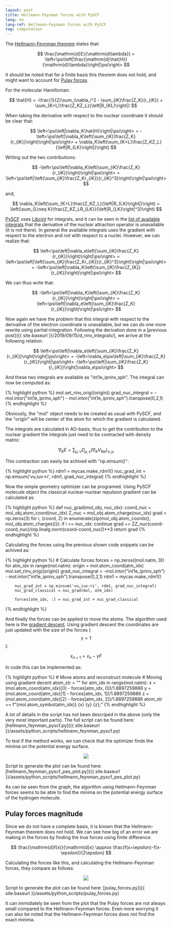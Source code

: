 ```yaml
---
layout: post
title: Hellmann-Feynman forces with PySCF
lang: en
lang-ref: Hellmann-Feynman forces with PySCF
tag: computation
---
```


The [Hellmann-Feynman theorem](https://en.wikipedia.org/wiki/Hellmann%E2%80%93Feynman_theorem) states that:

$$ \frac{\mathrm{d}E}{\mathrm{d\lambda}} = \left<\psi\left|\frac{\mathrm{d}\hat{H}}{\mathrm{d}\lambda}\right|\psi\right> $$

It should be noted that for a finite basis this theorem does not hold, and might want to account for [Pulay forces](https://en.wikipedia.org/wiki/Pulay_stress).

For the molecular Hamiltonian:

$$ \hat{H} = -\frac{1}{2}\sum_i\nabla_i^2 - \sum_{iK}\frac{Z_K}{r_{iK}} + \sum_{K>L}\frac{Z_KZ_L}{\left|R_{KL}\right|} $$

When taking the derivative with respect to the nuclear coordinate it should be clear that:

$$ \left<\psi\left|\nabla_K\hat{H}\right|\psi\right> = -\left<\psi\left|\nabla_K\left(\sum_{iK}\frac{Z_K}{r_{iK}}\right)\right|\psi\right> + \nabla_K\left(\sum_{K>L}\frac{Z_KZ_L}{\left|R_{LK}\right|}\right) $$

Writing out the two contributions:

$$ -\left<\psi\left|\nabla_K\left(\sum_{iK}\frac{Z_K}{r_{iK}}\right)\right|\psi\right> = \left<\psi\left|\left(\sum_{iK}\frac{Z_Kr_{iK}}{r_{iK}^3}\right)\right|\psi\right> $$

and,

$$ \nabla_K\left(\sum_{K>L}\frac{Z_KZ_L}{\left|R_{LK}\right|}\right) = \left(\sum_{L\neq K}\frac{Z_KZ_LR_{LK}}{\left|R_{LK}\right|^3}\right) $$

[PySCF](https://github.com/pyscf/pyscf) uses [Libcint](https://github.com/sunqm/libcint) for integrals, and it can be seen in the [list of available integrals](https://github.com/sunqm/libcint/blob/master/scripts/auto_intor.cl) that the derivative of the nuclear attraction operator is unavailable (it is not there).
In general the available integrals uses the gradient with respect to the electron and not with respect to a nuclei.
However, we can realize that:

$$ \left<\psi\left|\nabla_e\left(\sum_{iK}\frac{Z_K}{r_{iK}}\right)\right|\psi\right> = \left<\psi\left|\left(\sum_{iK}\frac{Z_Kr_{iK}}{r_{iK}^3}\right)\right|\psi\right> = -\left<\psi\left|\nabla_K\left(\sum_{iK}\frac{Z_{K}}{r_{iK}}\right)\right|\psi\right> $$

We can thus write that:

$$ -\left<\psi\left|\nabla_K\left(\sum_{iK}\frac{Z_K}{r_{iK}}\right)\right|\psi\right> = \left<\psi\left|\nabla_e\left(\sum_{iK}\frac{Z_K}{r_{iK}}\right)\right|\psi\right> $$

Now again we have the problem that this integral with respect to the derivative of the electron coordinate is unavailable, but we can do one more rewrite using partial-integration.
Following the derivation done in a [previous post]({{ site.baseurl }}/2019/09/15/d_rinv_integrals/), we arrive at the following relation:

$$ \left<\psi\left|\nabla_e\left(\sum_{iK}\frac{Z_K}{r_{iK}}\right)\right|\psi\right> = -\left<\nabla_e\psi\left|\sum_{iK}\frac{Z_K}{r_{iK}}\right|\psi\right> -\left<\psi\left|\sum_{iK}\frac{Z_K}{r_{iK}}\right|\nabla_e\psi\right> $$

And these two integrals are available as "int1e_iprinv_sph".
The integral can now be computed as:

{% highlight python %}
mol.set_rinv_orig((origin))
grad_nuc_integral = -mol.intor("int1e_iprinv_sph") - mol.intor("int1e_iprinv_sph").transpose(0,2,1)
{% endhighlight %}

Obviously, the "mol" object needs to be created as usual with PySCF, and the "origin" will be center of the atom for which the gradient is calculated.

The integrals are calculated in AO-basis, thus to get the contribution to the nuclear gradient the integrals just need to be contracted with density matrix:

$$ \nabla_KE = \sum_{\mu,\nu}D_{\mu,\nu} \left(\nabla_KV_\mathrm{Ne}\right)_{\nu,\mu} $$

This contraction can easily be achived with "np.einsum()":

{% highlight python %}
rdm1 = mycas.make_rdm1()
nuc_grad_int = np.einsum('vu,iuv->i', rdm1, grad_nuc_integral)
{% endhighlight %}

Now the simple geometry optimizer can be programed.
Using PySCF molecule object the classical nuclear-nuclear repulsion gradient can be calculated as:

{% highlight python %}
def nuc_grad(mol_obj, nuc_idx):
    coord_nuc = mol_obj.atom_coord(nuc_idx)
    Z_nuc = mol_obj.atom_charge(nuc_idx)
    grad = np.zeros(3)
    for i, (coord, Z) in enumerate(zip(mol_obj.atom_coords(), mol_obj.atom_charges())):
        if i == nuc_idx:
            continue
        grad += Z*Z_nuc*(coord-coord_nuc)/(np.linalg.norm(coord-coord_nuc))**3
    return grad
{% endhighlight %}

Calculating the forces using the previous shown code snippets can be achived as:

{% highlight python %}
    # Calculate forces
    forces = np.zeros((mol.natm, 3))
    for atm_idx in range(mol.natm):
        origin = mol.atom_coord(atm_idx)
        mol.set_rinv_orig((origin))
        grad_nuc_integral = -mol.intor("int1e_iprinv_sph") - mol.intor("int1e_iprinv_sph").transpose(0,2,1)
        rdm1 = mycas.make_rdm1()

        nuc_grad_int = np.einsum('vu,iuv->i', rdm1, grad_nuc_integral)
        nuc_grad_classical = nuc_grad(mol, atm_idx)

        forces[atm_idx, :] = nuc_grad_int + nuc_grad_classical
{% endhighlight %}

And finally the forces can be applied to move the atoms.
The algorithm used here is the [gradient descent](https://en.wikipedia.org/wiki/Gradient_descent).
Using gradient descent the coordinates are just updated with the size of the forces ($$\gamma=1$$):

$$ x_{n+1} = x_n - \gamma F $$

In code this can be implemented as:

{% highlight python %}
    # Move atoms and reconstruct molecule
    # Moving using gradient decent
    atom_str = ""
    for atm_idx in range(mol.natm):
        x = (mol.atom_coord(atm_idx)[0] - forces[atm_idx, 0])/1.8897259886
        y = (mol.atom_coord(atm_idx)[1] - forces[atm_idx, 1])/1.8897259886
        z = (mol.atom_coord(atm_idx)[2] - forces[atm_idx, 2])/1.8897259886
        atom_str += f"{mol.atom_symbol(atm_idx)} {x} {y} {z};"
{% endhighlight %}

A lot of details in the script has not been descriped in the above (only the very most important parts).
The full script can be found here: [hellmann_feynman_pyscf.py]({{ site.baseurl }}/assets/python_scripts/hellmann_feynman_pyscf.py)

To test if the method works, we can check that the optimizer finds the minima on the potential energy surface.

<p align="center">
<img src="{{ site.baseurl }}/assets/plots/h2_pes_geoopt.svg">
</p>

Script to generate the plot can be found here: [hellmann_feynman_pyscf_pes_plot.py]({{ site.baseurl }}/assets/python_scripts/hellmann_feynman_pyscf_pes_plot.py)

As can be seen from the graph, the algorithm using Hellmann-Feynman forces seems to be able to find the minima on the potential energy surface of the hydrogen molecule.

## Pulay forces magnitude

Since we do not have a complete basis, it is known that the Hellmann-Feynman theorem does not hold.
We can see how big of an error we are making in the forces by finding the true forces using finite difference:

$$ \frac{\mathrm{d}f(x)}{\mathrm{d}x} \approx \frac{f(x+\epsilon)-f(x-\epsilon)}{2\epsilon} $$

Calculating the forces like this, and calculating the Hellmann-Feynman forces, they compare as follows:

<p align="center">
<img src="{{ site.baseurl }}/assets/plots/hf_forces_vs_true_forces.svg">
</p>

Script to generate the plot can be found here: [pulay_forces.py]({{ site.baseurl }}/assets/python_scripts/pulay_forces.py)

It can immidiately be seen from the plot that the Pulay forces are not always small compared to the Hellmann-Feynman forces.
Even more worrying it can also be noted that the Hellmann-Feynman forces does not find the exact minima.

